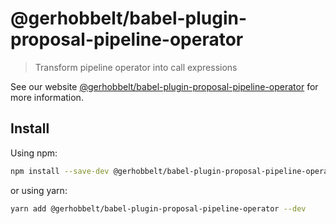 # @gerhobbelt/babel-plugin-proposal-pipeline-operator

> Transform pipeline operator into call expressions

See our website [@gerhobbelt/babel-plugin-proposal-pipeline-operator](https://babeljs.io/docs/en/next/babel-plugin-proposal-pipeline-operator.html) for more information.

## Install

Using npm:

```sh
npm install --save-dev @gerhobbelt/babel-plugin-proposal-pipeline-operator
```

or using yarn:

```sh
yarn add @gerhobbelt/babel-plugin-proposal-pipeline-operator --dev
```
